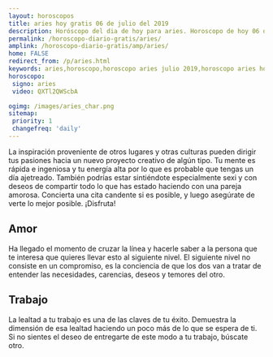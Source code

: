 ```yaml
---
layout: horoscopos
title: aries hoy gratis 06 de julio del 2019 
description: Horóscopo del dia de hoy para aries. Horoscopo de hoy 06 de julio del 2019. Las predicciones de amor, trabajo, vida personal gratis.
permalink: /horoscopo-diario-gratis/aries/
amplink: /horoscopo-diario-gratis/amp/aries/
home: FALSE
redirect_from: /p/aries.html
keywords: aries,horoscopo,horoscopo aries julio 2019,horoscopo aries hoy,tarot aries julio 2019,horoscopo aries,tarot aries hoy,horoscopo de hoy,horoscopo diario,tarot del amor,horoscopo de hoy aries,horoscopo diario del tarot, Horoscopo de hoy aries 06 de julio del 2019,horóscopo del día,signos zodiacales 2019, el horoscopo de hoy
horoscopo:
 signo: aries
 video: QXTl2QWScbA

ogimg: /images/aries_char.png
sitemap:
 priority: 1
 changefreq: 'daily'
---
```



La inspiración proveniente de otros lugares y otras culturas pueden dirigir tus pasiones hacia un nuevo proyecto creativo de algún tipo. Tu mente es rápida e ingeniosa y tu energía alta por lo que es probable que tengas un día ajetreado. También podrías estar sintiéndote especialmente sexi y con deseos de compartir todo lo que has estado haciendo con una pareja amorosa. Concierta una cita candente si es posible, y luego asegúrate de verte lo mejor posible. ¡Disfruta!

## Amor

Ha llegado el momento de cruzar la línea y hacerle saber a la persona que te interesa que quieres llevar esto al siguiente nivel. El siguiente nivel no consiste en un compromiso, es la conciencia de que los dos van a tratar de entender las necesidades, carencias, deseos y temores del otro.

## Trabajo

La lealtad a tu trabajo es una de las claves de tu éxito. Demuestra la dimensión de esa lealtad haciendo un poco más de lo que se espera de ti. Si no sientes el deseo de entregarte de este modo a tu trabajo, búscate otro.